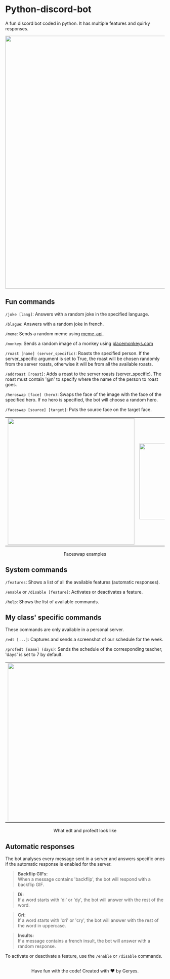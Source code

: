 # Python-discord-bot

A fun discord bot coded in python. It has multiple features and quirky responses.
<p align="center">
  <img src="https://github.com/Geryes-Doumit/Python-discord-bot/assets/102948870/6bfc32f0-a8cd-4265-a72a-4b266f543eee" width="800"/>
</p>

## Fun commands
`/joke [lang]`:
Answers with a random joke in the specified language.

`/blague`:
Answers with a random joke in french.

`/meme`:
Sends a random meme using [meme-api](https://github.com/D3vd/Meme_Api).

`/monkey`:
Sends a random image of a monkey using [placemonkeys.com](https://www.placemonkeys.com/)

`/roast [name] (server_specific)`: 
Roasts the specified person. If the server_specific argument is set to True, the roast will be chosen randomly from the server roasts, otherwise it will be from all the available roasts.

`/addroast [roast]`: 
Adds a roast to the server roasts (server_specific). The roast must contain '@n' to specify where the name of the person to roast goes.

`/heroswap [face] (hero)`: 
Swaps the face of the image with the face of the specified hero. If no hero is specified, the bot will choose a random hero.

`/faceswap [source] [target]`: 
Puts the source face on the target face.

<table align="center">
  <tr>
    <td width="50%" align="center">
      <img src="https://github.com/Geryes-Doumit/Python-discord-bot/assets/102948870/cbed0c84-165a-43da-a29b-a3372718c50d" width="400"/>
    </td>
    <td width="50%" align="center">
      <img src="https://github.com/Geryes-Doumit/Python-discord-bot/assets/102948870/f23bf3d8-7af1-42e2-baab-a0f0b3a11eac" width="240"/>
    </td>
  </tr>
</table>
<p align="center">Faceswap examples</p>

## System commands
`/features`: 
Shows a list of all the available features (automatic responses).

`/enable` or `/disable [feature]`: 
Activates or deactivates a feature.

`/help`: 
Shows the list of available commands.

## My class' specific commands
These commands are only available in a personal server.

`/edt [...]`: 
Captures and sends a screenshot of our schedule for the week.

`/profedt [name] (days)`: 
Sends the schedule of the corresponding teacher, 'days' is set to 7 by default.
<table align="center">
  <tr>
    <td width="50%" align="center">
      <img src="https://github.com/Geryes-Doumit/Python-discord-bot/assets/102948870/49a69735-7e05-4a94-b256-c4e7fad9b06a" width="500"/>
    </td>
    <td width="50%" align="center">
      <img src="https://github.com/Geryes-Doumit/Python-discord-bot/assets/102948870/a80417a1-a0c2-4f28-8fad-c8cbc880bfb2" width="200"/>
    </td>
  </tr>
</table>
<p align="center">What edt and profedt look like</p>

## Automatic responses
The bot analyses every message sent in a server and answers specific ones if the automatic response is enabled for the server.

> **Backflip GIFs:** <br/>
> When a message contains 'backflip', the bot will respond with a backflip GIF.

> **Di:** <br/>
> If a word starts with 'di' or 'dy', the bot will answer with the rest of the word.

> **Cri:** <br/>
> If a word starts with 'cri' or 'cry', the bot will answer with the rest of the word in uppercase.

> **Insults:** <br/>
> If a message contains a french insult, the bot will answer with a random response.

To activate or deactivate a feature, use the `/enable` or `/disable` commands.

##
<footer>
<p align="center">
  Have fun with the code! Created with ❤️ by Geryes.
</p>
</footer>
